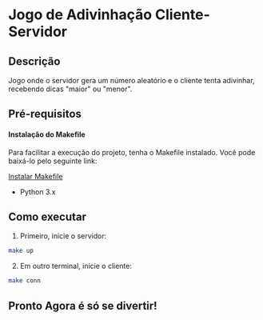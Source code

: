 # Jogo de Adivinhação Cliente-Servidor

## Descrição
Jogo onde o servidor gera um número aleatório e o cliente tenta adivinhar, recebendo dicas "maior" ou "menor".

## Pré-requisitos

#### Instalação do Makefile
Para facilitar a execução do projeto, tenha o Makefile instalado. Você pode baixá-lo pelo seguinte link:

[Instalar Makefile](https://gnuwin32.sourceforge.net/packages/make.htm)

- Python 3.x

## Como executar

1. Primeiro, inicie o servidor:
```bash
make up
```

2. Em outro terminal, inicie o cliente:
```bash
make conn
```

## Pronto Agora é só se divertir!